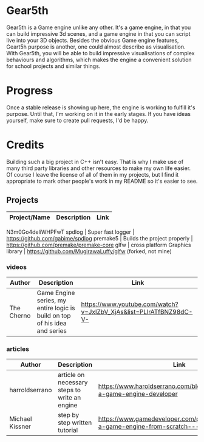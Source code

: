 # Gear5th
Gear5th is a Game engine unlike any other. It's a game engine, in that you can build impressive 3d scenes, and a game engine in that you can script live into your 3D objects. Besides the obvious Game engine features, Geart5h purpose is another, one could almost describe as visualisation. With Gear5th, you will be able to build impressive visualisations of complex behaviours and algorithms, which makes the engine a convenient solution for school projects and similar things.



# Progress
Once a stable release is showing up here, the engine is working to fulfill it's purpose. Until that, I'm working on it in the early stages. If you have ideas yourself, make sure to create pull requests, I'd be happy.

# Credits
Building such a big project in C++ isn't easy. That is why I make use of many third party libraries and other resources to make my own life easier. Of course I leave the license of all of them in my projects, but I find it appropriate to mark other people's work in my README so it's easier to see.

## Projects

Project/Name     | Description                  |        Link
---------------- | ---------------------------- | ------------------------------------------------------------------------------------
N3m0Go4deliWHPFwT
spdlog           | Super fast logger            |   https://github.com/gabime/spdlog
premake5         | Builds the project properly  |   https://github.com/premake/premake-core
glfw             | cross platform Graphics library | https://github.com/MugirawaLuffy/glfw (forked, not mine)

### videos

Author          | Description                  |        Link
---------------- | ---------------------------- | ------------------------------------------------------------------------------------
The Cherno       | Game Engine series, my entire logic is build on top of his idea and series           |   https://www.youtube.com/watch?v=JxIZbV_XjAs&list=PLlrATfBNZ98dC-V-

### articles

Author            | Description                  |        Link
---------------- | ---------------------------- | ------------------------------------------------------------------------------------
harroldserrano  |    article on necessary steps to write an engine |    https://www.haroldserrano.com/blog/how-to-become-a-game-engine-developer
Michael Kissner  |  step by step written tutorial| https://www.gamedeveloper.com/programming/writing-a-game-engine-from-scratch---part-1-messaging
